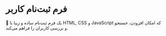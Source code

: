 # فرم ثبت‌نام کاربر

🎯 یک فرم ثبت‌نام ساده و زیبا با HTML, CSS و JavaScript که امکان افزودن، جستجو و بررسی کاربران را فراهم می‌کند.
